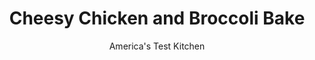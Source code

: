 ---
layout: ../../layouts/MarkdownPostLayout.astro
title: Cheesy Chicken and Broccoli Bake
author: America's Test Kitchen
pubDate: 2023-03-15
description: "The classic combination of chicken, cheese, and broccoli is revived in a simpler recipe, perfect for busy weeknights."
image_url: https://res.cloudinary.com/hksqkdlah/image/upload/ar_1:1,c_fill,dpr_2.0,f_auto,fl_lossy.progressive.strip_profile,g_faces:auto,q_auto:low,w_344/6552_sfs-chix-brocolli-ii-001-279643
tags: ["Main Courses","Cheese","Chicken","Weeknight","30-Minute Suppers"]
calories: 3037
protein: 66
carbohydrates: 26
fats: 
fiber: 5
ingredients: ["4 , boneless, skinless chicken breasts (about 1 1/2 pounds)",", Salt and pepper","4 tablespoons, unsalted butter","1 , onion, chopped fine","1/4 cup, all-purpose flour","1 cup, low-sodium chicken broth","1/2 cup, heavy cream","1/2 cup, dry sherry","1 1/2 pounds, broccoli, florets chopped, stems peeled and sliced thin","1 1/2 cups, grated Parmesan cheese"]
serves: 4
time: "30 minutes"
instructions: ["Adjust oven rack to upper-middle position and heat broiler. Pat chicken dry with paper towels and season with salt and pepper. Melt 1 tablespoon butter in large nonstick skillet over medium-high heat. Cook chicken until golden brown, about 3 minutes per side. Transfer to plate.","Add remaining butter and onion to empty skillet and cook until onion is beginning to brown, about 2 minutes. Stir in flour and cook until golden, about 1 minute. Whisk in broth, cream, and sherry and simmer until thickened, about 3 minutes. Return chicken to skillet, reduce heat to low, and simmer, covered, until chicken is cooked through, about 15 minutes. Transfer chicken to broiler-safe baking dish.","Meanwhile, microwave broccoli on high power, covered, in large bowl until bright green and slightly softened, 2 to 4 minutes. Add broccoli and 1 cup cheese to skillet, stirring to combine. Season with salt and pepper and pour broccoli mixture over chicken. Sprinkle remaining cheese over top and broil until browned and bubbly, 2 to 4 minutes. Serve."]
nutrition: ["1322 mg Potassium","922 mg Phosphorus","790 mg Calcium","3 mg Iron","119 mg Magnesium","1287 mg Sodium","3 mg Zinc","42 g Fat","18 mg Niacin (B3)","11 g Monounsaturated","2 g Polyunsaturated","154 mg Vitamin C","233 mg Cholesterol","24 g Saturated","5 g Fiber","12 µg Folic acid","136 µg Folate (food)","5 g Sugars","178 µg Vitamin K","409 g Water","26 g Carbs","156 µg Folate equivalent (total)","66 g Protein","3 mg Vitamin E","1 µg Vitamin B12","1 mg Vitamin B6","399 µg Vitamin A","759 kcal Energy","3037 calories"]
notes: "Serve over rice or egg noodles."
---